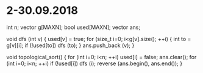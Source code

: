 # 2-30.09.2018

int n;
vector<int> g[MAXN];
bool used[MAXN];
vector<int> ans;
 
void dfs (int v) {
	used[v] = true;
	for (size_t i=0; i<g[v].size(); ++i) {
		int to = g[v][i];
		if (!used[to])
			dfs (to);
	}
	ans.push_back (v);
}
 
void topological_sort() {
	for (int i=0; i<n; ++i)
		used[i] = false;
	ans.clear();
	for (int i=0; i<n; ++i)
		if (!used[i])
			dfs (i);
	reverse (ans.begin(), ans.end());
}
